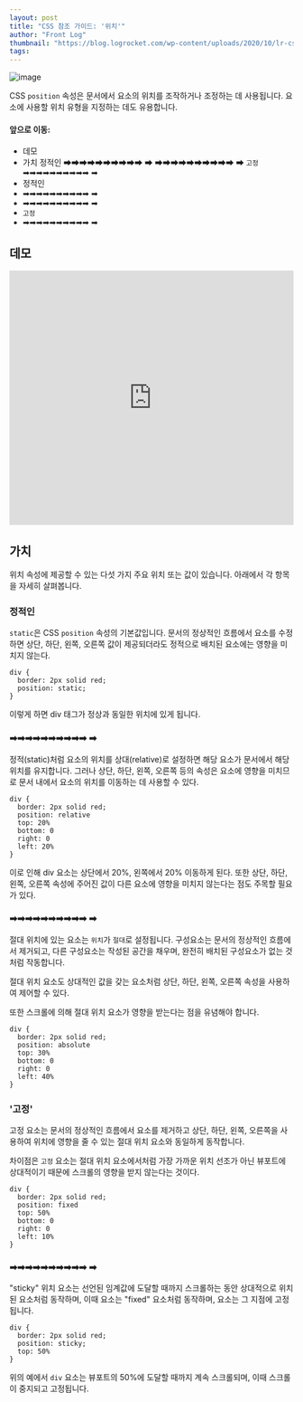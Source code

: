 ```yaml
---
layout: post
title: "CSS 참조 가이드: '위치'"
author: "Front Log"
thumbnail: "https://blog.logrocket.com/wp-content/uploads/2020/10/lr-css-reference-guide-position-nocdn.png"
tags: 
---
```



![image](https://i1.wp.com/blog.logrocket.com/wp-content/uploads/2020/10/lr-css-reference-guide-position-nocdn.png?fit=730%2C487&ssl=1)

CSS `position` 속성은 문서에서 요소의 위치를 조작하거나 조정하는 데 사용됩니다. 요소에 사용할 위치 유형을 지정하는 데도 유용합니다.

#### 앞으로 이동:

- 데모
- 가치
정적인
➡➡➡➡➡➡➡➡➡➡ ➡
➡➡➡➡➡➡➡➡➡➡ ➡
`고정`
➡➡➡➡➡➡➡➡➡➡ ➡
- 정적인
- ➡➡➡➡➡➡➡➡➡➡ ➡
- ➡➡➡➡➡➡➡➡➡➡ ➡
- `고정`
- ➡➡➡➡➡➡➡➡➡➡ ➡

## 데모

<div class="cp_embed_wrapper"><iframe allowfullscreen="true" allowpaymentrequest="true" allowtransparency="true" class="cp_embed_iframe " frameborder="0" height="450" width="100%" name="cp_embed_1" scrolling="no" src="https://codepen.io/kaperskyguru/embed/gOMrvoE?height=450&amp;theme-id=dark&amp;default-tab=css%2Cresult&amp;user=kaperskyguru&amp;slug-hash=gOMrvoE&amp;pen-title=CSS%20Position%20Example&amp;name=cp_embed_1" style="width: 100%; overflow:hidden; display:block;" title="CSS Position Example" loading="lazy" id="cp_embed_gOMrvoE"></iframe></div>

## 가치

위치 속성에 제공할 수 있는 다섯 가지 주요 위치 또는 값이 있습니다. 아래에서 각 항목을 자세히 살펴봅니다.

### 정적인

`static`은 CSS `position` 속성의 기본값입니다. 문서의 정상적인 흐름에서 요소를 수정하면 상단, 하단, 왼쪽, 오른쪽 값이 제공되더라도 정적으로 배치된 요소에는 영향을 미치지 않는다.

```undefined
div {
  border: 2px solid red;
  position: static;
}
```

이렇게 하면 div 태그가 정상과 동일한 위치에 있게 됩니다.

### ➡➡➡➡➡➡➡➡➡➡ ➡

정적(static)처럼 요소의 위치를 상대(relative)로 설정하면 해당 요소가 문서에서 해당 위치를 유지합니다. 그러나 상단, 하단, 왼쪽, 오른쪽 등의 속성은 요소에 영향을 미치므로 문서 내에서 요소의 위치를 이동하는 데 사용할 수 있다.

```undefined
div {
  border: 2px solid red;
  position: relative
  top: 20%
  bottom: 0
  right: 0
  left: 20%
}
```

이로 인해 div 요소는 상단에서 20%, 왼쪽에서 20% 이동하게 된다. 또한 상단, 하단, 왼쪽, 오른쪽 속성에 주어진 값이 다른 요소에 영향을 미치지 않는다는 점도 주목할 필요가 있다.

### ➡➡➡➡➡➡➡➡➡➡ ➡

절대 위치에 있는 요소는 `위치`가 `절대`로 설정됩니다. 구성요소는 문서의 정상적인 흐름에서 제거되고, 다른 구성요소는 작성된 공간을 채우며, 완전히 배치된 구성요소가 없는 것처럼 작동합니다.

절대 위치 요소도 상대적인 값을 갖는 요소처럼 상단, 하단, 왼쪽, 오른쪽 속성을 사용하여 제어할 수 있다.

또한 스크롤에 의해 절대 위치 요소가 영향을 받는다는 점을 유념해야 합니다.

```undefined
div {
  border: 2px solid red;
  position: absolute
  top: 30%
  bottom: 0
  right: 0
  left: 40%
}
```

### '고정'

고정 요소는 문서의 정상적인 흐름에서 요소를 제거하고 상단, 하단, 왼쪽, 오른쪽을 사용하여 위치에 영향을 줄 수 있는 절대 위치 요소와 동일하게 동작합니다.

차이점은 `고정` 요소는 절대 위치 요소에서처럼 가장 가까운 위치 선조가 아닌 뷰포트에 상대적이기 때문에 스크롤의 영향을 받지 않는다는 것이다.

```undefined
div {
  border: 2px solid red;
  position: fixed
  top: 50%
  bottom: 0
  right: 0
  left: 10%
}
```

### ➡➡➡➡➡➡➡➡➡➡ ➡

"sticky" 위치 요소는 선언된 임계값에 도달할 때까지 스크롤하는 동안 상대적으로 위치된 요소처럼 동작하며, 이때 요소는 "fixed" 요소처럼 동작하며, 요소는 그 지점에 고정됩니다.

```undefined
div {
  border: 2px solid red;
  position: sticky;
  top: 50%
}
```

위의 예에서 `div` 요소는 뷰포트의 50%에 도달할 때까지 계속 스크롤되며, 이때 스크롤이 중지되고 고정됩니다.